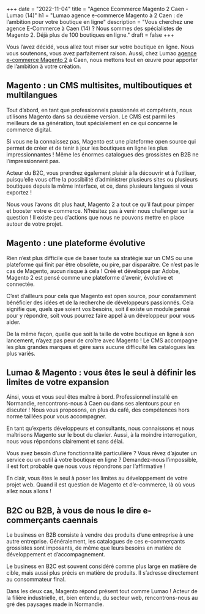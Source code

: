 +++
date = "2022-11-04"
title = "Agence Ecommerce Magento 2 Caen - Lumao (14)"
h1 = "Lumao agence e-commerce Magento à 2 Caen : de l’ambition pour votre boutique en ligne"
description = "Vous cherchez une agence E-Commerce à Caen (14) ? Nous sommes des spécialistes de Magento 2. Déjà plus de 100 boutiques en ligne."
draft = false
+++

Vous l’avez décidé, vous allez tout miser sur votre boutique en ligne. Nous vous soutenons, vous avez parfaitement raison. Aussi, chez Lumao [agence e-commerce Magento 2](/agence-ecom/) à Caen, nous mettons tout en œuvre pour apporter de l’ambition à votre création.

## Magento : un CMS multisites, multiboutiques et multilangues

Tout d’abord, en tant que professionnels passionnés et compétents, nous utilisons Magento dans sa deuxième version. Le CMS est parmi les meilleurs de sa génération, tout spécialement en ce qui concerne le commerce digital.

Si vous ne la connaissez pas, Magento est une plateforme open source qui permet de créer et de tenir à jour les boutiques en ligne les plus impressionnantes ! Même les énormes catalogues des grossistes en B2B ne l’impressionnent pas.

Acteur du B2C, vous prendrez également plaisir à la découvrir et à l’utiliser, puisqu’elle vous offre la possibilité d’administrer plusieurs sites ou plusieurs boutiques depuis la même interface, et ce, dans plusieurs langues si vous exportez !

Nous vous l’avons dit plus haut, Magento 2 a tout ce qu’il faut pour pimper et booster votre e-commerce. N’hésitez pas à venir nous challenger sur la question ! Il existe peu d’actions que nous ne pouvons mettre en place autour de votre projet.

## Magento : une plateforme évolutive

Rien n’est plus difficile que de baser toute sa stratégie sur un CMS ou une plateforme qui finit par être obsolète, ou pire, par disparaître. Ce n’est pas le cas de Magento, aucun risque à cela ! Créé et développé par Adobe, Magento 2 est pensé comme une plateforme d’avenir, évolutive et connectée.

C’est d’ailleurs pour cela que Magento est open source, pour constamment bénéficier des idées et de la recherche de développeurs passionnés. Cela signifie que, quels que soient vos besoins, soit il existe un module pensé pour y répondre, soit vous pourrez faire appel à un développeur pour vous aider.

De la même façon, quelle que soit la taille de votre boutique en ligne à son lancement, n’ayez pas peur de croître avec Magento ! Le CMS accompagne les plus grandes marques et gère sans aucune difficulté les catalogues les plus variés.

## Lumao & Magento : vous êtes le seul à définir les limites de votre expansion

Ainsi, vous et vous seul êtes maître à bord. Professionnel installé en Normandie, rencontrons-nous à Caen ou dans ses alentours pour en discuter ! Nous vous proposons, en plus du café, des compétences hors norme taillées pour vous accompagner.

En tant qu’experts développeurs et consultants, nous connaissons et nous maîtrisons Magento sur le bout du clavier. Aussi, à la moindre interrogation, nous vous répondons clairement et sans délai.

Vous avez besoin d’une fonctionnalité particulière ? Vous rêvez d’ajouter un service ou un outil à votre boutique en ligne ? Demandez-nous l’impossible, il est fort probable que nous vous répondrons par l’affirmative !

En clair, vous êtes le seul à poser les limites au développement de votre projet web. Quand il est question de Magento et d’e-commerce, là où vous allez nous allons !

## B2C ou B2B, à vous de nous le dire e-commerçants caennais

Le business en B2B consiste à vendre des produits d’une entreprise à une autre entreprise. Généralement, les catalogues de ces e-commerçants grossistes sont imposants, de même que leurs besoins en matière de développement et d’accompagnement.

Le business en B2C est souvent considéré comme plus large en matière de cible, mais aussi plus précis en matière de produits. Il s’adresse directement au consommateur final.

Dans les deux cas, Magento répond présent tout comme Lumao ! Acteur de la filière industrielle, et, bien entendu, du secteur web, rencontrons-nous au gré des paysages made in Normandie.
